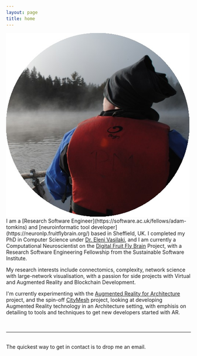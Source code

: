 ```yaml
---
layout: page
title: home
---
```


<img class="col one right" src="/img/prof_pic.jpg">

<br/>
I am a [Research Software Engineer](https://software.ac.uk/fellows/adam-tomkins) and [neuroinformatic tool developer](https://neuronlp.fruitflybrain.org/) based in Sheffield, UK. I completed my PhD in Computer Science under <a href="http://staffwww.dcs.shef.ac.uk/people/E.Vasilaki/" target="blank">Dr. Eleni Vasilaki</a>, and I am currently a Computational Neuroscientist on the <a href="http://gtr.rcuk.ac.uk/projects?ref=BB/M025527/1" target="blank"> Digital Fruit Fly Brain</a> Project, with a Research Software Engineering Fellowship from the Sustainable Software Institute.

My research interests include connectomics, complexity, network science with large-network visualisation, with a passion for side projects with Virtual and Augmented Reality and Blockchain Development.

I'm currently experimenting with the [Augmented Reality for Architecture](http://adamrtomkins.github.io/AR-Architecture) project, and the spin-off [CityMesh](https://adamrtomkins.github.io/CityMesh/) project, looking at developing Augmented Reality technology in an Architecture setting, with emphisis on detailing to tools and techniques to get new developers started with AR.

<br/>
<hr/>
<br/>
<span class="contacticon center">
	<a href="https://github.com/adamrtomkins" target="_blank"><i class="fa fa-github-square"></i></a>
	<a href="www.linkedin.com/in/adam-tomkins-21261717" target="_blank"><i class="fa fa-linkedin-square"></i></a>
	<a href="https://twitter.com/DrTomki" target="_blank"><i class="fa fa-twitter-square"></i></a>
</span>

<div class="col three caption">
	The quickest way to get in contact is to drop me an email.
</div>


